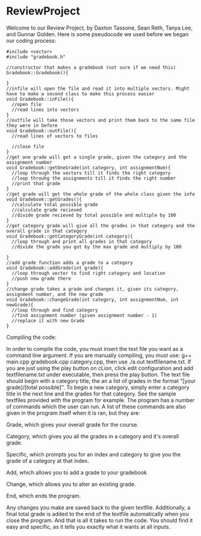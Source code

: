 # ReviewProject
Welcome to our Review Project, by Daxton Tassone, Sean Reth, Tanya Lee, and Gunnar Golden. Here is some pseudocode we used before we began our coding process:
```#include <iostream>
#include <vector>
#include "gradebook.h"

//constructor that makes a gradebook (not sure if we need this)
Gradebook::Gradebook(){

}
//infile will open the file and read it into multiple vectors. Might have to make a second class to make this process easier
void Gradebook::inFile(){
  //open file
  //read lines into vectors
}
//outfile will take those vectors and print them back to the same file they were in before
void Gradebook::outFile(){
  //read lines of vectors to files
  
  //close file
}
//get one grade will get a single grade, given the category and the assignment number
void Gradebook::getOneGrade(int category, int assignmentNum){
  //loop through the vectors till it finds the right category
  //loop throuhg the assignments till it finds the right number
  //print that grade
}
//get grade will get the whole grade of the whole class given the info
void Gradebook::getGrades(){
  //calculate total possible grade
  //calculate grade recieved
  //divide grade recieved by total possible and multiple by 100
}
//get category grade will give all the grades in that category and the overall grade in that category
void Gradebook::getCategoryGrade(int category){
  //loop through and print all grades in that category
  //divide the grade you got by the max grade and multiply by 100

}
//add grade function adds a grade to a category
void Gradebook::addGrade(int grade){
  //loop through vector to find right category and location
  //push new grade there
}
//change grade takes a grade and changes it, given its category, assignment number, and the new grade
void Gradebook::changeGrade(int category, int assignmentNum, int newGrade){
  //loop through and find category
  //find assignment number (given assignment number - 1)
  //replace it with new Grade
}
```
Compiling the code:

In order to compile the code, you must insert the text file you want as a command line argument. If you are manually compiling, you must use:
g++ main.cpp gradebook.cpp category.cpp, then use ./a.out textfilename.txt. If you are just using the play button on cLion, click edit configuration and add
textfilename.txt under executable, then press the play button. The text file should begin with a category title, the an a list of grades in the format "[your grade]/[total possible]".
To begin a new category, simply enter a category title in the next line and the grades for that category. See the sample textfiles provided with the program for example.
The program has a number of commands which the user can run. A list of these commands are also given in the program itself when it is ran, but they are:

Grade, which gives your overall grade for the course.

Category, which gives you all the grades in a category and it's overall grade.

Specific, which prompts you for an index and category to give you the grade of a category at that index.

Add, which allows you to add a grade to your gradebook

Change, which allows you to alter an existing grade.

End, which ends the program.

Any changes you make are saved back to the given textfile. Additionally, a final total grade is added to the end of the textfile automatically when you close the program.
And that is all it takes to run the code. You should find it easy and specific, as  it tells you exactly what it wants at all inputs. 
